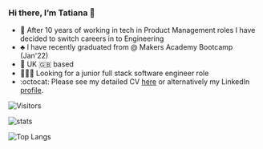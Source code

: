 ### Hi there, I’m Tatiana 👋
- :seedling: After 10 years of working in tech in Product Management roles I have decided to switch careers in to Engineering 
- :clubs: I have recently graduated from @ Makers Academy Bootcamp (Jan'22)
- :round_pushpin: UK :uk: based
- 👩🏻‍💻 Looking for a junior full stack software engineer role 
- :octocat: Please see my detailed CV [here](https://github.com/tatiananantes/CV) or alternatively my LinkedIn [profile](https://www.linkedin.com/in/tatiananantes/).
 

![Visitors](https://api.visitorbadge.io/api/visitors?path=https%3A%2F%2Fgithub.com%2Ftatiananantes&countColor=%23dce775)

![stats](https://github-readme-stats.vercel.app/api?username=tatiananantes&show_icons=true&&count_private=true&include_all_commits=true)

![Top Langs](https://github-readme-stats.vercel.app/api/top-langs/?username=tatiananantes&layout=compact&langs_count=8)


<!--
**tatiananantes/TatianaNantes** is a ✨ _special_ ✨ repository because its `README.md` (this file) appears on your GitHub profile.

Here are some ideas to get you started:


- 🌱 I’m currently learning ...
- 👯 I’m looking to collaborate on ...
- 🤔 I’m looking for help with ...
- 💬 Ask me about ...
- 📫 How to reach me: ...

- ⚡ Fun fact: ...
-->
